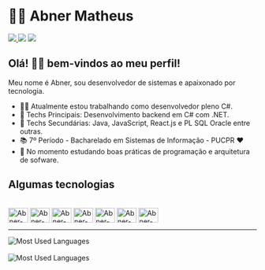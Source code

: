 # :man_technologist: Abner Matheus

<!-- SOCIAL -->
<div>
    <a href="mailto:abnerm80@gmail.com" target="_blank"> <img src="https://img.shields.io/badge/Gmail-E4400F?style=for-the-badge&logo=gmail&logoColor=white" target="_blank"> </a>
    <a href="https://www.instagram.com/abner_math/" target="_blank"> <img src="https://img.shields.io/badge/Instagram-E4405F?style=for-the-badge&logo=instagram&logoColor=white" target="_blank"></a>
  <a href="https://www.linkedin.com/in/abner-matheus/" target="_blank"> <img src="https://img.shields.io/badge/LinkedIn-0077B5?style=for-the-badge&logo=linkedin&logoColor=white" target="_blank"></a>
  </div>
<!-- SOCIAL -->

## Olá! 👋🏾 bem-vindos ao meu perfil!

Meu nome é Abner, sou desenvolvedor de sistemas e apaixonado por tecnologia. 

- :office_worker: Atualmente estou trabalhando como desenvolvedor pleno C#.
- :blue_heart: Techs Principais: Desenvolvimento backend em C# com .NET.
- :blue_heart: Techs Secundárias: Java, JavaScript, React.js e PL SQL Oracle entre outras.
- :books: 7º Período - Bacharelado em Sistemas de Informação - PUCPR :heart:
-  🌱 No momento estudando boas práticas de programação e arquitetura de sofware.


## Algumas tecnologias

<div>
 <div style="display: inline_block"><br>
  <img align="center" alt="Abner-Csharp" height="30" width="40" src="https://cdn.jsdelivr.net/gh/devicons/devicon/icons/csharp/csharp-original.svg">
  <img align="center" alt="Abner-Java" height="30" width="40" src="https://cdn.jsdelivr.net/gh/devicons/devicon/icons/java/java-original-wordmark.svg">
  <img align="center" alt="Abner-Azure" height="30" width="40" src="https://cdn.jsdelivr.net/gh/devicons/devicon/icons/azure/azure-original.svg">
  <img align="center" alt="Abner-JavaScript" height="30" width="40" src="https://cdn.jsdelivr.net/gh/devicons/devicon/icons/javascript/javascript-original.svg">
 
  <img align="center" alt="Abner-Vscode" height="30" width="40" src="https://cdn.jsdelivr.net/gh/devicons/devicon/icons/vscode/vscode-original.svg">
  <img align="center" alt="Abner-Visualstudio" height="30" width="40" src="https://cdn.jsdelivr.net/gh/devicons/devicon/icons/visualstudio/visualstudio-plain.svg">
  <img align="center" alt="Abner-Docker" height="30" width="40" src="https://cdn.jsdelivr.net/gh/devicons/devicon/icons/docker/docker-original-wordmark.svg">
 
</div>
<div/>

---

  
   
  <img align="center" src="https://github-readme-stats.vercel.app/api/top-langs/?username=abnermatheus&layout=compact&langs_count=7&theme=tokyonight" alt="Most Used Languages" style="margin-right:180px;" />
    <br/>
     <br/>
    
  <img align="center" src="https://github-readme-stats.anuraghazra1.vercel.app/api?username=ABNERMATHEUS&show_icons=true&include_all_commits=true&theme=tokyonight" alt="Most Used Languages" style="margin-right:90px;" />
  
  

</div>


